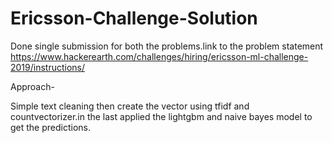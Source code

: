 # Ericsson-Challenge-Solution

Done single submission for both the problems.link to the problem statement https://www.hackerearth.com/challenges/hiring/ericsson-ml-challenge-2019/instructions/

Approach-

Simple text cleaning then create the vector using tfidf and countvectorizer.in the last applied the lightgbm and naive bayes model to get the predictions.
